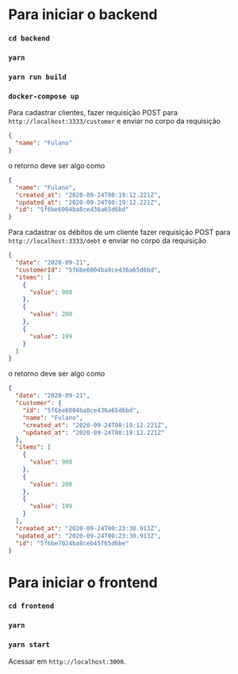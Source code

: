 # Para iniciar o backend

### `cd backend`
### `yarn`
### `yarn run build`
### `docker-compose up`


Para cadastrar clientes, fazer requisição POST para `http://localhost:3333/customer` e  enviar no corpo da requisição
```JSON
{
  "name": "Fulano"
}
```
o retorno deve ser algo como
```JSON
{
  "name": "Fulano",
  "created_at": "2020-09-24T00:19:12.221Z",
  "updated_at": "2020-09-24T00:19:12.221Z",
  "id": "5f6be6004ba8ce436a65d6bd"
}
```


Para cadastrar os débitos de um cliente fazer requisição POST para `http://localhost:3333/debt` e enviar no corpo da requisição
```JSON
{
  "date": "2020-09-21",
  "customerId": "5f6be6004ba8ce436a65d6bd",
  "items": [
    {
      "value": 900
    },
    {
      "value": 200
    },
    {
      "value": 199
    }
  ]
}
```
o retorno deve ser algo como
```JSON
{
  "date": "2020-09-21",
  "customer": {
    "id": "5f6be6004ba8ce436a65d6bd",
    "name": "Fulano",
    "created_at": "2020-09-24T00:19:12.221Z",
    "updated_at": "2020-09-24T00:19:12.221Z"
  },
  "items": [
    {
      "value": 900
    },
    {
      "value": 200
    },
    {
      "value": 199
    }
  ],
  "created_at": "2020-09-24T00:23:30.913Z",
  "updated_at": "2020-09-24T00:23:30.913Z",
  "id": "5f6be7024ba8ceb45f65d6be"
}
```

# Para iniciar o frontend

### `cd frontend`
### `yarn`
### `yarn start`

Acessar em `http://localhost:3000`.